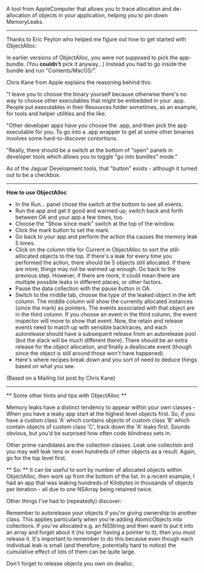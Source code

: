 

A tool from AppleComputer that allows you to trace allocation and de-allocation of objects in your application, helping you to pin down MemoryLeaks.

----

Thanks to Eric Peyton who helped me figure out how to get started with ObjectAlloc:

In earlier versions of ObjectAlloc, you were not supposed to pick the app-bundle. (You **couldn't** pick it anyway...) Instead you had to go inside the bundle and run "Contents/MacOS/<App binary>".

Chris Kane from Apple explains the reasoning behind this:

"I leave you to choose the binary yourself because otherwise there's no way to choose other executables that might be embedded in your .app.  People put executables in their Resources folder sometimes, as an example, for tools and helper utilities and the like.

"Other developer apps have you choose the .app, and then pick the app executable for you.  To go into a .app wrapper to get at some other binaries involves some hard-to-discover contortions.

"Really, there should be a switch at the bottom of "open" panels in developer tools which allows you to toggle "go into bundles" mode."

As of the Jaguar Development tools, that "button" exists - although it turned out to be a checkbox.

----

**How to use ObjectAlloc**


* In the Run... panel chose the switch at the bottom to see all events.
* Run the app and get it good and warmed up; switch back and forth 
between OA and your app a few times, too.
* Choose the "Show since mark" switch at the top of the window.
* Click the mark button to set the mark.
* Go back to your app and perform the action tha causes the memory leak 5 times.
* Click on the column title for Current in ObjectAlloc to sort the 
still-allocated objects to the top.  If there's a leak for every time you performed the action, there should be 5 objects still allocated.  If there are more,  things may not be warmed up enough.  Go back to the previous step.  However, if 
there are more, it could mean there are multiple possible leaks in 
different places, or other factors.
* Pause the data collection with the pause button in OA.
* Switch to the middle tab, choose the type of the leaked object in the left column.  The 
middle column will show the currently allocated instances (since the 
mark) as pointers.  The events associated with that object are in the 
third column.  If you choose an event in the third column, the event 
inspector will move to show that event.  Now, the retain and release 
events need to match up with sensible backtraces, and each autorelease 
should have a subsequent release from an autorelease pool (but the stack 
will be much different there).  There should be an extra release for the 
object allocation, and finally a deallocate event (though since the 
object is still around those won't have happened).
* Here's where recipes break down and you sort of need to deduce 
things based on what you see.


(Based on a Mailing list post by Chris Kane)

----

** Some other hints and tips with ObjectAlloc **

Memory leaks have a distinct tendency to appear within your own classes - When you have a leaky app start at the highest level objects first.  So, if you have a custom class 'A' which contains objects of custom class 'B' which contain objects of custom class 'C', track down the 'A' leaks first.  Sounds obvious, but you'd be surprised how often code blindness sets in.

Other prime candidates are the collection classes.  Leak one collection and you may well leak tens or even hundreds of other objects as a result.  Again, go for the top level first.

** So: ** It can be useful to sort by number of allocated objects within ObjectAlloc, then work up from the bottom of the list. In a recent example, I had an app that was leaking hundreds of Kilobytes in thousands of objects per iteration - all due to _one_ NSArray being retained twice.

Other things I've had to (repeatedly) discover:

Remember to autorelease your objects if you're giving ownership to another class.  This applies particularly when you're adding AtomicObjects into collections. If you've allocated e.g. an NSString and then want to put it into an array and forget about it (no longer having a pointer to it), then you must release it.  It's important to remember to do this because even though each individual leak is small (and therefore, potentially hard to notice) the cumulative effect of lots of them can be quite large.


Don't forget to release objects you own on dealloc.
